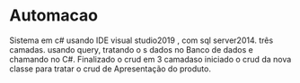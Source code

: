 # Automacao
Sistema em c# usando IDE visual studio2019 , com sql server2014.
três camadas.
usando query, tratando o  s dados no Banco de dados e chamando no C#.
Finalizado o crud em 3 camadaso
iniciado o crud da nova  classe para tratar o crud de Apresentação do produto.

